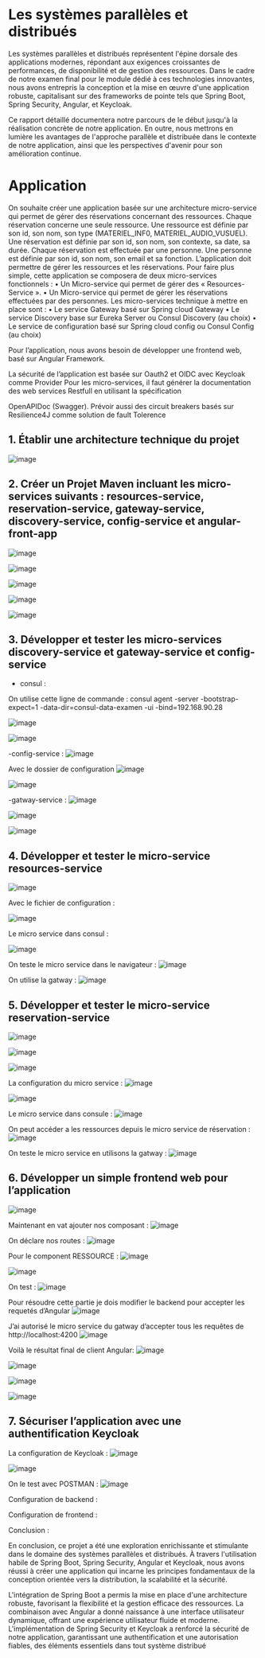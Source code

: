 # Les systèmes parallèles et distribués 

Les systèmes parallèles et distribués représentent l'épine dorsale des applications modernes, répondant aux exigences croissantes de performances, de disponibilité et de gestion des ressources. Dans le cadre de notre examen final pour le module dédié à ces technologies innovantes, 
nous avons entrepris la conception et la mise en œuvre d'une application robuste, capitalisant sur des frameworks de pointe tels que Spring Boot, Spring Security, Angular, et Keycloak.

Ce rapport détaillé documentera notre parcours de le début jusqu'à la réalisation concrète de notre application. En outre, 
nous mettrons en lumière les avantages de l'approche parallèle et distribuée dans le contexte de notre application, ainsi que les perspectives d'avenir pour son amélioration continue.
 

# Application
On souhaite créer une application basée sur une architecture micro-service qui permet de gérer des réservations concernant des ressources. Chaque réservation concerne une seule ressource. Une ressource est définie par son id, son nom, son type (MATERIEL_INF0, MATERIEL_AUDIO_VUSUEL). Une réservation est définie par son id, son nom, son contexte, sa date, sa durée. Chaque réservation est effectuée par une personne. Une personne est définie par son id, son nom, son email et sa fonction.
L’application doit permettre de gérer les ressources et les réservations. Pour faire plus simple, cette application se composera de deux micro-services fonctionnels :
• Un Micro-service qui permet de gérer des « Resources-Service ».
• Un Micro-service qui permet de gérer les réservations effectuées par des personnes.
Les micro-services technique à mettre en place sont :
• Le service Gateway basé sur Spring cloud Gateway
• Le service Discovery base sur Eureka Server ou Consul Discovery (au choix)
• Le service de configuration basé sur Spring cloud config ou Consul Config (au choix)

Pour l’application, nous avons besoin de développer une frontend web, basé sur Angular Framework.

La sécurité de l’application est basée sur Oauth2 et OIDC avec Keycloak comme Provider
Pour les micro-services, il faut générer la documentation des web services Restfull en utilisant la spécification

OpenAPIDoc (Swagger). Prévoir aussi des circuit breakers basés sur Resilience4J comme solution de fault
Tolerence



## 1.	Établir une architecture technique du projet
![image](https://github.com/salma-SABROU/examen-S3/assets/129564311/5d3dfe4a-9101-43ee-bc0f-a9dcce161f3e)
 

## 2.	Créer un Projet Maven incluant les micro-services suivants : resources-service, reservation-service, gateway-service, discovery-service, config-service et angular-front-app
![image](https://github.com/salma-SABROU/examen-S3/assets/129564311/fa69aae9-0107-45b0-9d26-d68a09656486)

 ![image](https://github.com/salma-SABROU/examen-S3/assets/129564311/a1249b7d-b1b9-4cd2-8373-8b2f11a6270a)

![image](https://github.com/salma-SABROU/examen-S3/assets/129564311/05d63053-9b8a-406e-968a-8fe3e9bf4e76)

![image](https://github.com/salma-SABROU/examen-S3/assets/129564311/87c0c5ad-5a9b-4a5d-9abc-0a0377bec5e0)

 ![image](https://github.com/salma-SABROU/examen-S3/assets/129564311/2c1c6673-0357-4ae0-8632-01bf5d40df29)


## 3.	 Développer et tester les micro-services discovery-service et gateway-service et config-service

- consul : 

On utilise cette ligne de commande :
consul agent -server -bootstrap-expect=1 -data-dir=consul-data-examen -ui -bind=192.168.90.28

 ![image](https://github.com/salma-SABROU/examen-S3/assets/129564311/ee9d889e-0f85-45e4-90b1-23360f2179aa)

![image](https://github.com/salma-SABROU/examen-S3/assets/129564311/aacc6be7-2a96-4eb8-989c-93f49071b222)

-config-service :
![image](https://github.com/salma-SABROU/examen-S3/assets/129564311/e4609d68-1079-42d7-a81d-b810a9e25392)

Avec le dossier de configuration
 ![image](https://github.com/salma-SABROU/examen-S3/assets/129564311/b4db342f-ea68-4765-bae6-077a61de5136)

![image](https://github.com/salma-SABROU/examen-S3/assets/129564311/7bc3a630-e762-4b80-9840-d589b2cf1604)

-gatway-service :
 ![image](https://github.com/salma-SABROU/examen-S3/assets/129564311/a5eb73e2-34e1-4ee6-b0ea-56fcd286ecfa)

![image](https://github.com/salma-SABROU/examen-S3/assets/129564311/d3384922-ca55-41ef-b3ac-b1c83802f84a)

![image](https://github.com/salma-SABROU/examen-S3/assets/129564311/a233a55c-b043-49f1-af3a-ae899ab71f25)
 
## 4.	Développer et tester le micro-service resources-service 

![image](https://github.com/salma-SABROU/examen-S3/assets/129564311/dce6a852-e914-4305-916f-52f13ffdc34f)

Avec le fichier de configuration : 
 
 ![image](https://github.com/salma-SABROU/examen-S3/assets/129564311/96862471-3f7a-4525-9afb-72f7c12a0b3e)

Le micro service dans consul :

![image](https://github.com/salma-SABROU/examen-S3/assets/129564311/24d6ab8f-1beb-4688-a8b1-15c721ef5763)
 
On teste le micro service dans le navigateur :
 ![image](https://github.com/salma-SABROU/examen-S3/assets/129564311/698a7113-142f-4ba4-9b2f-8bdd9c28c7e7)

On utilise la gatway :
![image](https://github.com/salma-SABROU/examen-S3/assets/129564311/70f63244-897a-4174-9eca-1594a91aad49)
 

## 5.	Développer et tester le micro-service reservation-service 
![image](https://github.com/salma-SABROU/examen-S3/assets/129564311/71dcb441-ac03-4410-a931-b22bbd4a8b0f)

![image](https://github.com/salma-SABROU/examen-S3/assets/129564311/5cfb8d2b-b6cb-4dcf-81d3-b654db665b2b)
 
![image](https://github.com/salma-SABROU/examen-S3/assets/129564311/f7a62400-5e7a-4692-aa91-b787b0a00f2c)

La configuration du micro service :
![image](https://github.com/salma-SABROU/examen-S3/assets/129564311/b02983df-9fa7-4bd4-b6e5-bb6c0010484b)

![image](https://github.com/salma-SABROU/examen-S3/assets/129564311/58800473-b43c-4463-a604-386ccac2d8a9)

Le micro service dans consule :
![image](https://github.com/salma-SABROU/examen-S3/assets/129564311/7d479d53-d105-4e40-8873-89e8a65d2204)

On peut accéder a les ressources depuis le micro service de réservation :
![image](https://github.com/salma-SABROU/examen-S3/assets/129564311/9e98d421-f81f-4388-86c6-c25a7d68678a)
 
On teste le micro service en utilisons la gatway : 
![image](https://github.com/salma-SABROU/examen-S3/assets/129564311/71ed94c2-6754-4089-9bee-8c0b460e9cb6)
 
## 6.	Développer un simple frontend web pour l’application
![image](https://github.com/salma-SABROU/examen-S3/assets/129564311/aa604e7d-451e-44bb-97e5-1fb52c3b7ee5)

Maintenant en vat ajouter nos composant :
 ![image](https://github.com/salma-SABROU/examen-S3/assets/129564311/cac1887f-afa8-4990-b58f-a6fc003b4d40)

On déclare nos routes :
 ![image](https://github.com/salma-SABROU/examen-S3/assets/129564311/032de8e2-7e2a-4610-98b2-40c96f4cef50)

Pour le component RESSOURCE :
![image](https://github.com/salma-SABROU/examen-S3/assets/129564311/f21eccc0-44e1-4ea3-993a-5ce0536be52a)

![image](https://github.com/salma-SABROU/examen-S3/assets/129564311/56b20835-dbb4-44a0-9531-bddbb79685a3)
 
On test : 
![image](https://github.com/salma-SABROU/examen-S3/assets/129564311/be7394ea-afda-4db7-b7d9-18eda094a0c6)

Pour résoudre cette partie je dois modifier le backend pour accepter les requetés d’Angular
![image](https://github.com/salma-SABROU/examen-S3/assets/129564311/4fb1ecb6-13cc-410b-a21d-c3332484bd3f)

J’ai autorisé le micro service du gatway d’accepter tous les requêtes de http://localhost:4200
 ![image](https://github.com/salma-SABROU/examen-S3/assets/129564311/2ea17e99-0a9a-4646-b03f-943a687fbfc9)

Voilà le résultat final de client Angular:
![image](https://github.com/salma-SABROU/examen-S3/assets/129564311/2dc4f94c-dfcc-4c83-9155-c529df0ed5fa)

 ![image](https://github.com/salma-SABROU/examen-S3/assets/129564311/005f218a-c5d8-471e-90e7-4e74afd069dc)

![image](https://github.com/salma-SABROU/examen-S3/assets/129564311/d873f1f7-f16f-41fd-a311-550a00d61a7d)

![image](https://github.com/salma-SABROU/examen-S3/assets/129564311/0170c8a5-7b31-4236-b9ea-606891eec881)
 
 
## 7.	Sécuriser l’application avec une authentification Keycloak

La configuration de Keycloak :
![image](https://github.com/salma-SABROU/examen-S3/assets/129564311/2c221527-78b7-4bc6-aacc-f696eb21d168)

 ![image](https://github.com/salma-SABROU/examen-S3/assets/129564311/2b6862f8-7b56-4079-804e-b6ccab71846a)

On le test avec POSTMAN :
![image](https://github.com/salma-SABROU/examen-S3/assets/129564311/f9c3bf41-3789-4ca4-9038-b321f31c8c72)

Configuration de backend :

Configuration de frontend :


 



















Conclusion :

En conclusion, ce projet a été une exploration enrichissante et stimulante dans le domaine des systèmes parallèles et distribués. À travers l'utilisation habile de Spring Boot, Spring Security, Angular et Keycloak, nous avons réussi à créer une application qui incarne les principes fondamentaux de la conception orientée vers la distribution, la scalabilité et la sécurité.

L'intégration de Spring Boot a permis la mise en place d'une architecture robuste, favorisant la flexibilité et la gestion efficace des ressources. La combinaison avec Angular a donné naissance à une interface utilisateur dynamique, offrant une expérience utilisateur fluide et moderne. L'implémentation de Spring Security et Keycloak a renforcé la sécurité de notre application, garantissant une authentification et une autorisation fiables, des éléments essentiels dans tout système distribué

